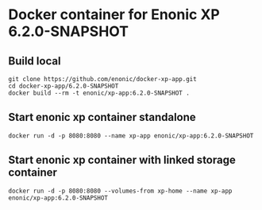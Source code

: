 # Docker container for Enonic XP 6.2.0-SNAPSHOT

## Build local

    git clone https://github.com/enonic/docker-xp-app.git
    cd docker-xp-app/6.2.0-SNAPSHOT
    docker build --rm -t enonic/xp-app:6.2.0-SNAPSHOT .

## Start enonic xp container standalone

    docker run -d -p 8080:8080 --name xp-app enonic/xp-app:6.2.0-SNAPSHOT

## Start enonic xp container with linked storage container

    docker run -d -p 8080:8080 --volumes-from xp-home --name xp-app enonic/xp-app:6.2.0-SNAPSHOT
